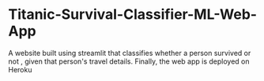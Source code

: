# Titanic-Survival-Classifier-ML-Web-App
A website built using streamlit that classifies whether a person survived or not , given that person's travel details. Finally, the web app is deployed on Heroku

